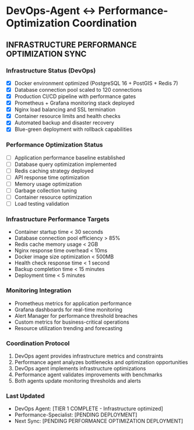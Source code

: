 # DevOps-Agent ↔ Performance-Optimization Coordination

## INFRASTRUCTURE PERFORMANCE OPTIMIZATION SYNC

### Infrastructure Status (DevOps)
- [x] Docker environment optimized (PostgreSQL 16 + PostGIS + Redis 7)
- [x] Database connection pool scaled to 120 connections
- [x] Production CI/CD pipeline with performance gates
- [x] Prometheus + Grafana monitoring stack deployed
- [x] Nginx load balancing and SSL termination
- [x] Container resource limits and health checks
- [x] Automated backup and disaster recovery
- [x] Blue-green deployment with rollback capabilities

### Performance Optimization Status
- [ ] Application performance baseline established
- [ ] Database query optimization implemented
- [ ] Redis caching strategy deployed
- [ ] API response time optimization
- [ ] Memory usage optimization
- [ ] Garbage collection tuning
- [ ] Container resource optimization
- [ ] Load testing validation

### Infrastructure Performance Targets
- Container startup time < 30 seconds
- Database connection pool efficiency > 85%
- Redis cache memory usage < 2GB
- Nginx response time overhead < 10ms
- Docker image size optimization < 500MB
- Health check response time < 1 second
- Backup completion time < 15 minutes
- Deployment time < 5 minutes

### Monitoring Integration
- Prometheus metrics for application performance
- Grafana dashboards for real-time monitoring
- Alert Manager for performance threshold breaches
- Custom metrics for business-critical operations
- Resource utilization trending and forecasting

### Coordination Protocol
1. DevOps agent provides infrastructure metrics and constraints
2. Performance agent analyzes bottlenecks and optimization opportunities
3. DevOps agent implements infrastructure optimizations
4. Performance agent validates improvements with benchmarks
5. Both agents update monitoring thresholds and alerts

### Last Updated
- DevOps Agent: [TIER 1 COMPLETE - Infrastructure optimized]
- Performance-Specialist: [PENDING DEPLOYMENT]
- Next Sync: [PENDING PERFORMANCE OPTIMIZATION DEPLOYMENT]